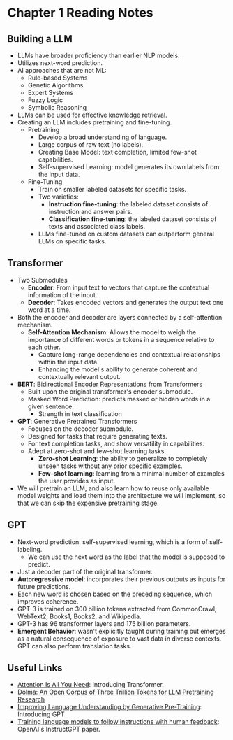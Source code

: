 # Chapter 1 Reading Notes

## Building a LLM
- LLMs have broader proficiency than earlier NLP models.
- Utilizes next-word prediction.
- AI approaches that are not ML:
    - Rule-based Systems
    - Genetic Algorithms
    - Expert Systems
    - Fuzzy Logic
    - Symbolic Reasoning
- LLMs can be used for effective knowledge retrieval.
- Creating an LLM includes pretraining and fine-tuning.
    - Pretraining
        - Develop a broad understanding of language.
        - Large corpus of raw text (no labels).
        - Creating Base Model: text completion, limited few-shot capabilities.
        - Self-supervised Learning: model generates its own labels from the input data.
    - Fine-Tuning
        - Train on smaller labeled datasets for specific tasks.
        - Two varieties:
            - **Instruction fine-tuning**: the labeled dataset consists of instruction and answer pairs.
            - **Classification fine-tuning**: the labeled dataset consists of texts and associated class labels.
        - LLMs fine-tuned on custom datasets can outperform general LLMs on specific tasks.

## Transformer
- Two Submodules
    - **Encoder**: From input text to vectors that capture the contextual information of the input.
    - **Decoder**: Takes encoded vectors and generates the output text one word at a time.
- Both the encoder and decoder are layers connected by a self-attention mechanism.
    - **Self-Attention Mechanism**: Allows the model to weigh the importance of different words or tokens in a sequence relative to each other.
        - Capture long-range dependencies and contextual relationships within the input data.
        - Enhancing the model's ability to generate coherent and contextually relevant output.
- **BERT**: Bidirectional Encoder Representations from Transformers
    - Built upon the original transformer's encoder submodule.
    - Masked Word Prediction: predicts masked or hidden words in a given sentence.
        - Strength in text classification
- **GPT**: Generative Pretrained Transformers
    - Focuses on the decoder submodule.
    - Designed for tasks that require generating texts.
    - For text completion tasks, and show versatility in capabilities.
    - Adept at zero-shot and few-shot learning tasks.
        - **Zero-shot Learning**: the ability to generalize to completely unseen tasks without any prior specific examples.
        - **Few-shot learning**: learning from a minimal number of examples the user provides as input.
- We will pretrain an LLM, and also learn how to reuse only available model weights and load them into the architecture we will implement, so that we can skip the expensive pretraining stage.

## GPT
- Next-word prediction: self-supervised learning, which is a form of self-labeling.
    - We can use the next word as the label that the model is supposed to predict.
- Just a decoder part of the original transformer.
- **Autoregressive model**: incorporates their previous outputs as inputs for future predictions.
- Each new word is chosen based on the preceding sequence, which improves coherence.
- GPT-3 is trained on 300 billion tokens extracted from CommonCrawl, WebText2, Books1, Books2, and Wikipedia.
- GPT-3 has 96 transformer layers and 175 billion parameters.
- **Emergent Behavior**: wasn't explicitly taught during training but emerges as a natural consequence of exposure to vast data in diverse contexts. GPT can also perform translation tasks.


## Useful Links
- [Attention Is All You Need](https://arxiv.org/pdf/1706.03762): Introducing Transformer.
- [Dolma: An Open Corpus of Three Trillion Tokens for LLM Pretraining Research](https://arxiv.org/pdf/2402.00159)
- [Improving Language Understanding by Generative Pre-Training](https://cdn.openai.com/research-covers/language-unsupervised/language_understanding_paper.pdf): Introducing GPT
- [Training language models to follow instructions with human feedback](https://arxiv.org/pdf/2203.02155): OpenAI's InstructGPT paper.